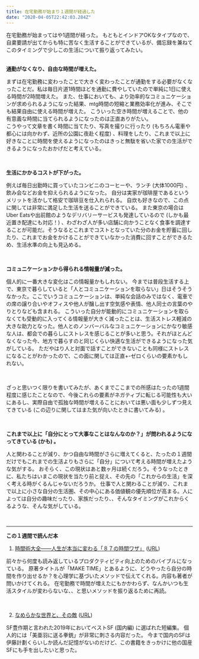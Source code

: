 ```yaml
---
title: 在宅勤務が始まり１週間が経過した
date: "2020-04-05T22:42:03.284Z"
---
```


在宅勤務が始まってはや1週間が経った。 もともとインドアOKなタイプなので、自粛要請が出てからも特に苦なく生活することができているが、備忘録を兼ねてこのタイミングで少しこの生活について振り返ってみたい。  
<br >

**通勤がなくなり、自由な時間が増えた。**

まずは在宅勤務に変わったことで大きく変わったことが通勤をする必要がなくなったことだ。私は毎日片道1時間ほどを通勤に費やしていたので単純に1日に使える時間が2時間増えた。 また、仕事においても、より効率的なコミュニケーションが求められるようになった結果、mtg時間の短縮と業務効率化が進み、そこでも結果自由に使える時間が増えた。 こういった空き時間が増えることで、他の有意義な時間に当てられるようになったのは正直ありがたい。  
こうやって文章を書く時間に当てたり、写真を撮りに行ったり (もちろん電車や都心には向かわず、近所の公園に夜赴く程度) 、料理をしたり、これまで以上に好きなことに時間を使えるようになったのはきっと無駄を省いた家での生活ができるようになったおかげだと考えている。  
    
<br >

**生活にかかるコストが下がった。**

例えば毎日出勤時に買っていたコンビニのコーヒーや、ランチ (大体1000円) 、飲み会などお金を抑えられるようになった。 自分は実家が珈琲屋であるというメリットを活かして格安で珈琲豆を仕入れられる。 自炊も好きなので、この点に関しては非常に満足した生活を送ることができている。 また東京の場合はUber Eatsや出前館のようなデリバリーサービスも発達しているので (しかも最近置き配達にも対応！) 、わざわざ人が多い店舗に向かうことなく食事を調達することが可能だ。そうなるとこれまでコストとなっていた分のお金を貯蓄に回したり、これまでお金をかけることができていなかった消費に回すことができるため、生活水準の向上も見込める。

<br >

**コミュニケーションから得られる情報量が減った。**

個人的に一番大きな変化はこの情報量かもしれない。 今までは普段生活する上で、東京で暮らしていると「人とコミュニケーションを取らない」日はそうそうなかった。ここでいうコミュニケーションは、単純な会話のみではなく、電車での席の譲り合いやオフィスや他人が醸し出す空気感や表情、他人同士の言葉のやりとりなども含まれる。 こういった自分が能動的にコミュニケーションを取らなくても受動的に入ってくる情報量が大きく減ったことは、生活ストレス軽減の大きな助力となった。他人とのノンバーバルなコミュニケーションにかなり敏感な人は、都会での暮らしにストレスを感じることが多いと思う。それがほとんどなくなった今、地方で暮らすのと同じくらい快適な生活ができるようになった気がしている。  ただやはり人と対面で話すことができないことも同様にストレスになることがわかったので、この面に関しては正直+-ゼロくらいの要素かもしれない。  

<br >

ざっと思いつく限りを書いてみたが、あくまでここまでの所感はたったの1週間程度に感じたことなので、今後これらの要素がネガティブに転じる可能性も大いにあるし、実際自由で孤独な時間が増えることにおいては悪い面も少しずつ見えてきている (この辺りに関してはまた気が向いたときに書いてみる) 。

<br >

**これまで以上に「自分にとって大事なことはなんなのか？」が問われるようになってきている (かも) 。**

人と関わることが減り、かつ自由な時間がさらに増えてくると、たったの１週間だけでもこれまでの生活よりもさらに「自分」について考える時間が増えたような気がする。 おそらく、この現状はあと数ヶ月は続くだろう。そうなったときに、私たちはいまこの現状を当たり前と捉え、その先の「これからの生活」を深く考える時がくるんじゃないだろうか。 仕事で人と関わることが減り、これまで以上に小さな自分の生活圏、その中心にある価値観の優先順位が高まる。人によっては自分の趣味だったり、家族だったり、、そんなタイミングがこれからくるような、そんな気がしている。 

<br >

<hr />

**この１週間で読んだ本**

1. [時間術大全――人生が本当に変わる「８７の時間ワザ」](https://amzn.to/2Rd401M) ([URL](https://amzn.to/2Rd401M))

前々から何度も読み返しているプロダクティビティ向上のためのバイブルになっている。 原著タイトルが「MAKE TIME」とあるように、どうやったら自分の時間を作り出せるか？を心理学に基づいたメソッドで伝えてくれる。内容も著者が問いかけてくれる。 在宅勤務で時間が増えたにもかかわらず、なんかいつも生活スタイルが変わらないな、、と思いメソッドを振り返るために再読。

<br >

2. [なめらかな世界と、その敵](https://amzn.to/2wUDNy4) ([URL](https://amzn.to/2wUDNy4))

SF豊作期と言われた2019年においてベストSF (国内編) に選ばれた短編集。 個人的には「美亜羽に送る拳銃」が非常に刺さる内容だった。 今まで国内のSFは伊藤計劃くらいしか読んだ記憶がないのだけど、この書籍をきっかけに他の国産SFにも手を出したいと思った。
